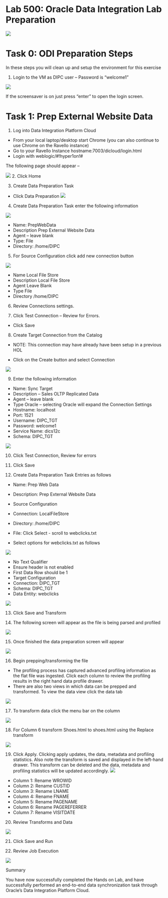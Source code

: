
# Lab 500: Oracle Data Integration Lab Preparation
![](images/500/image500_0.png)
# Task 0: ODI Preparation Steps 

In these steps you will clean up and setup the environment for this exercise 

1. Login to the VM as DIPC user – Password is “welcome1” 
  
![](images/500/image500_1.png)

If the screensaver is on just press “enter” to open the login screen. 
 
# Task 1: Prep External Website Data  
 
1.	Log into Data Integration Platform Cloud 
- From your local laptop/desktop start Chrome (you can also continue to use Chrome on the Ravello instance) 
- Go to your Ravello Instance hostname:7003/dicloud/login.html 
- Login with weblogic/#!hyper1on!# 

The following page should appear – 
  
![](images/500/image500_2.png)
2.	Click Home 

3.	Create Data Preparation Task 
- Click Data Preparation 
![](images/500/image500_2a.png)
 
4.	Create Data Preparation Task enter the following information 

![](images/500/image500_3a.png)

- Name: PrepWebData 
- Description  Prep External Website Data  
- Agent – leave blank 
- Type: File 
- Directory: /home/DIPC 

5. For Source Configuration click add new connection button

![](images/500/image500_4a.png)

- Name Local File Store
- Description Local File Store
- Agent Leave Blank
- Type File
- Directory /home/DIPC

6.	Review Connections settings. 

7.	Click Test Connection – Review for Errors. 
- Click Save  

8.	Create Target Connection from the Catalog 
- NOTE: This connection may have already have been setup in a previous HOL 

- Click on the Create button and select Connection  

![](images/500/image500_5a.png)

9.	Enter the following information  

- Name: Sync Target 
- Description – Sales OLTP Replicated Data 
- Agent – leave blank 
- Type Oracle – selecting Oracle will expand the Connection Settings 
- Hostname: localhost 
- Port: 1521 
- Username: DIPC_TGT 
- Password: welcome1 
- Service Name: dics12c 
- Schema: DIPC_TGT 

![](images/500/image500_6a.png)

10.	Click Test Connection, Review for errors 

11.	Click Save 

12.	Create Data Preparation Task Entries as follows 
- Name: Prep Web Data 
- Description: Prep External Website Data 
- Source Configuration 
-  Connection: LocalFileStore 
-  Directory: /home/DIPC 
-  File: Click Select - scroll to webclicks.txt 

- Select options for webclicks.txt as follows 

![](images/500/image500_7a.png)

- No Text Qualifier 
- Ensure header is not enabled 
- First Data Row should be 1 
-  Target Configuration 
-  Connection: DIPC_TGT 
-  Schema: DIPC_TGT 
-  Data Entity: webclicks  

![](images/500/image500_8a.png)

13.	Click Save and Transform 

14.	The following screen will appear as the file is being parsed and profiled 

![](images/500/image500_9a.png)

15. Once finished the data preparation screen will appear 

![](images/500/image500_10a.png)

16. Begin prepping/transforming the file 

- The profiling process has captured advanced profiling information as the flat file was ingested.  Click each column to review the profiling results in the right hand data profile drawer. 
- There are also two views in which data can be prepped and transformed. To view the data view click the data tab 

![](images/500/image500_11a.png)

17. To transform data click the menu bar on the column 

![](images/500/image500_12a.png)

18. For Column 6 transform Shoes.html to shoes.html using the Replace transform 

![](images/500/image500_13a.png)

19. Click Apply.  Clicking apply updates, the data, metadata and profiling statistics.  Also note the transform is saved and displayed in the left-hand drawer.  This transform can be deleted and the data, metadata and profiling statistics will be updated accordingly. 
![](images/500/image500_14b.png)
- Column 1: Rename WROWID 
- Column 2: Rename CUSTID 
- Column 3: Rename LNAME 
- Column 4: Rename FNAME 
- Column 5: Rename PAGENAME 
- Column 6: Rename PAGEREFERRER 
- Column 7: Rename VISITDATE 

20. Review Transforms and Data

![](images/500/image500_15b.png)

21. Click Save and Run 

22. Review Job Execution 
 
![](images/500/image500_16a.png)

Summary 
 
You have now successfully completed the Hands on Lab, and have successfully performed an end-to-end data synchronization task through Oracle’s Data Integration Platform Cloud. 
